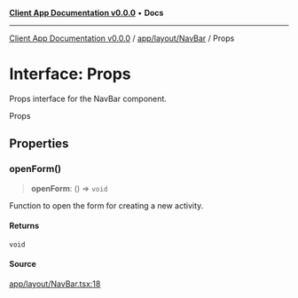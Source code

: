 [**Client App Documentation v0.0.0**](../../../../README.md) • **Docs**

***

[Client App Documentation v0.0.0](../../../../README.md) / [app/layout/NavBar](../README.md) / Props

# Interface: Props

Props interface for the NavBar component.

 Props

## Properties

### openForm()

> **openForm**: () => `void`

Function to open the form for creating a new activity.

#### Returns

`void`

#### Source

[app/layout/NavBar.tsx:18](https://github.com/jimmykurian/Reactivities/blob/f0a090a3bb727420443b721b8bb2341546df5669/client-app/src/app/layout/NavBar.tsx#L18)
